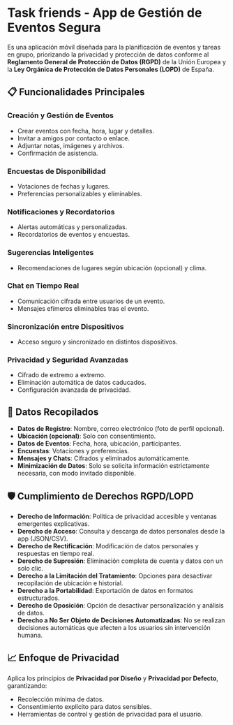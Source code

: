 # Task friends - App de Gestión de Eventos Segura

Es una aplicación móvil diseñada para la planificación de eventos y tareas en grupo, priorizando la privacidad y protección de datos conforme al **Reglamento General de Protección de Datos (RGPD)** de la Unión Europea y la **Ley Orgánica de Protección de Datos Personales (LOPD)** de España.

## 📋 Funcionalidades Principales

### Creación y Gestión de Eventos
- Crear eventos con fecha, hora, lugar y detalles.
- Invitar a amigos por contacto o enlace.
- Adjuntar notas, imágenes y archivos.
- Confirmación de asistencia.

### Encuestas de Disponibilidad
- Votaciones de fechas y lugares.
- Preferencias personalizables y eliminables.

### Notificaciones y Recordatorios
- Alertas automáticas y personalizadas.
- Recordatorios de eventos y encuestas.

### Sugerencias Inteligentes
- Recomendaciones de lugares según ubicación (opcional) y clima.

### Chat en Tiempo Real
- Comunicación cifrada entre usuarios de un evento.
- Mensajes efímeros eliminables tras el evento.

### Sincronización entre Dispositivos
- Acceso seguro y sincronizado en distintos dispositivos.

### Privacidad y Seguridad Avanzadas
- Cifrado de extremo a extremo.
- Eliminación automática de datos caducados.
- Configuración avanzada de privacidad.

## 🔐 Datos Recopilados

- **Datos de Registro**: Nombre, correo electrónico (foto de perfil opcional).
- **Ubicación (opcional)**: Solo con consentimiento.
- **Datos de Eventos**: Fecha, hora, ubicación, participantes.
- **Encuestas**: Votaciones y preferencias.
- **Mensajes y Chats**: Cifrados y eliminados automáticamente.
- **Minimización de Datos**: Solo se solicita información estrictamente necesaria, con modo invitado disponible.

## 🛡️ Cumplimiento de Derechos RGPD/LOPD

- **Derecho de Información**: Política de privacidad accesible y ventanas emergentes explicativas.
- **Derecho de Acceso**: Consulta y descarga de datos personales desde la app (JSON/CSV).
- **Derecho de Rectificación**: Modificación de datos personales y respuestas en tiempo real.
- **Derecho de Supresión**: Eliminación completa de cuenta y datos con un solo clic.
- **Derecho a la Limitación del Tratamiento**: Opciones para desactivar recopilación de ubicación e historial.
- **Derecho a la Portabilidad**: Exportación de datos en formatos estructurados.
- **Derecho de Oposición**: Opción de desactivar personalización y análisis de datos.
- **Derecho a No Ser Objeto de Decisiones Automatizadas**: No se realizan decisiones automáticas que afecten a los usuarios sin intervención humana.


## 📈 Enfoque de Privacidad

Aplica los principios de **Privacidad por Diseño** y **Privacidad por Defecto**, garantizando:

- Recolección mínima de datos.
- Consentimiento explícito para datos sensibles.
- Herramientas de control y gestión de privacidad para el usuario.
